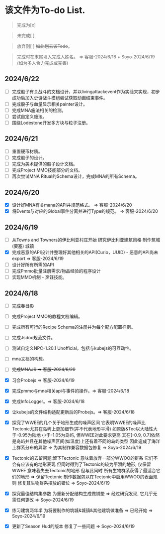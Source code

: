 # 该文件为To-do List.
> 完成为[x]

> 未完成[ ]

> 放弃则[ ] ~~如此划去该Todo~~。

> 完成时在末尾填入完成人姓名。 => 客服-2024/6/18 + Soyo-2024/6/19 (如为多人合力完成或完善)

## 2024/6/22
- [ ] 完成骰子有关战斗的文档设计，并以livingattackevent作为实验来实现，初步成功后加入史诗战斗模组尝试获取动画结束事件。
- [ ] 完成骰子与血量显示相关painter设计。
- [ ] 完成MNA施法相关的检测。
- [ ] 尝试自定义施法。
- [ ] 围绕Lodestone开发多方块与粒子注册。

## 2024/6/21
- [ ] 重置硬币材质。
- [ ] 完成骰子的设计。
- [ ] 完成为美术提供的骰子设计文档。
- [ ] 完成Project MMO技能部分的文档。
- [ ] 再次尝试MNA Ritual的Schema设计，完成MNA的所有Schema。

## 2024/6/20
- [x] 设计好MNA有关mana的API并规范格式。 => 客服-2024/6/20
- [x] 将Events与对应的Global事件分离并进行Type的规范。 => 客服-2024/6/20

## 2024/6/19
- [ ] 从Towns and Towners的伊比利亚村庄开始 研究伊比利亚建筑风格 制作筑城(要塞) 城镇 
- [x] 完成恶意的API设计并整理好其他相关的API(Curio，UUID) - 恶意的API尚未export => 客服-2024/6/19
- [ ] 设计好所有所需的API
- [ ] 完成Pmmo批量注册需求/物品经验的程序设计
- [ ] 实现MMO机制 - 烹饪技能。

## 2024/6/18
- [ ] ~~完成春日影~~
- [ ] 完成Project MMO的教程文档编辑。
- [ ] 完成所有可行的Recipe Schema的注册并为每个配方配置样例。
- [ ] 完成Jsdoc规范文件。
- [ ] 测试自定义NPC-1.20.1 Unofficial，包括与kubejs的可互动性。
- [ ] mna文档的构想。
- [ ] ~~完成MNAJS => 客服-2024/6/20~~
- [x] 习会Probejs => 客服-2024/6/19
- [x] 完成pmmo与mna相关api与事件的操作。=> 客服-2024/6/18
- [x] 完成InfoLogger。=> 客服-2024/6/18
- [x] 让kubejs的文件结构适配更新后的Probejs。=> 客服-2024/6/18

- [x] 探究了WWEE的几个关于地形生成的噪声区间 它表明WWEE的噪声比Tectonic尤其在岛屿上更加细节(并不代表地形平滑) 如原版&Tec以大陆性大于-0.95为陆地 小于-1.05为岛屿, 但WWEE对此要求更高 其在[-0.9, 0.7]依然是岛屿并且在其他噪声区间(如温度)上还有着不同的岛屿类型 因此造成了海洋上群系分布的异常  => 为其制作兼容数据包修复 => Soyo-2024/6/19
- [x] Tectonic的去留问题:留下Tectonic 意味着放弃一部分WWOO的群系 它们不会有应该有的地形表现 但同时得到了Tectonic的较为平滑的地形; 仅保留WWEE 意味着失去Tectonic的地形 但与此同时 所有生物群系获得了最适合它们的地形 => 保留Tectonic 制作数据包以在Tectonic中启用WWOO的表面规则 修复其生物群系摆放的错位 => Soyo-2024/6/19
- [x] 探究最佳结构集参数 为重新分配结构生成做铺垫  => 经过研究发现, 它几乎无需任何更改 => Soyo-2024/6/19
- [x] 练习建筑两年半 为将要制作的筑城&城镇&其他建筑做准备 => 已经开始 => Soyo-2024/6/19
- [x] 更新了Season Hud的版本 修复了一些问题 => Soyo-2024/6/19